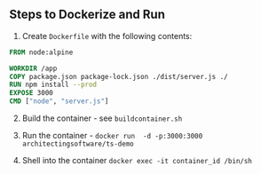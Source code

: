 ## Steps to Dockerize and Run

1. Create `Dockerfile` with the following contents:

```dockerfile
FROM node:alpine

WORKDIR /app
COPY package.json package-lock.json ./dist/server.js ./
RUN npm install --prod
EXPOSE 3000
CMD ["node", "server.js"]
```

2. Build the container - see `buildcontainer.sh`
   
3. Run the container - `docker run  -d -p:3000:3000 architectingsoftware/ts-demo`

4. Shell into the container `docker exec -it container_id /bin/sh`